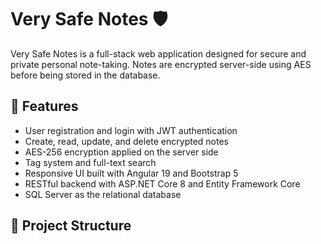 # Very Safe Notes 🛡️

Very Safe Notes is a full-stack web application designed for secure and private personal note-taking. Notes are encrypted server-side using AES before being stored in the database.

## 🔐 Features
- User registration and login with JWT authentication
- Create, read, update, and delete encrypted notes
- AES-256 encryption applied on the server side
- Tag system and full-text search
- Responsive UI built with Angular 19 and Bootstrap 5
- RESTful backend with ASP.NET Core 8 and Entity Framework Core
- SQL Server as the relational database

## 🧱 Project Structure
